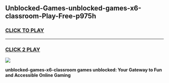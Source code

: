 
## Unblocked-Games-unblocked-games-x6-classroom-Play-Free-p975h
<h3>
<a href="https://premium76.site?title=unblocked-games-x6-classroom&ref=19M">CLICK TO PLAY</a></h3>
<hr>

<h3>
<a href="https://premium76.site?title=unblocked-games-x6-classroom&ref=19M">CLICK 2 PLAY</a>
  
</h3>

<a href="https://premium76.site?title=unblocked-games-x6-classroom&ref=19M"><img src="https://clearcache.store/games.png"></a>


**unblocked-games-x6-classroom games unblocked: Your Gateway to Fun and Accessible Online Gaming**

